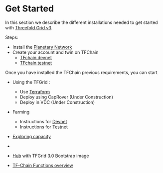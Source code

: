 # Get Started

In this section we describe the different installations needed to get started with [Threefold Grid v3](grid_home).

Steps:
- Install the [Planetary Network](grid3_planetary_network) 
- Create your account and twin on TFChain
  - [TFchain devnet](grid3_tfchain_init_devnet)
  - [TFchain testnet](grid3_tfchain_init_testnet)

Once you have installed the TFChain previous requirements, you can start 

- Using the TFGrid :  
  - Use [Terraform](grid3_terraform_home)
  - Deploy using CapRover (Under Construction)
  - Deploy in VDC (Under Construction)

- Farming
  - Instructions for [Devnet](create_farm_devnet)
  - Instructions for [Testnet](create_farm_testnet)

- [Exploring capacity](grid3_explorer)
- 
- [Hub](https://dev.bootstrap.grid.tf) with TFGrid 3.0 Bootstrap image

- [TF-Chain Functions overview](grid3_functions_overview)
